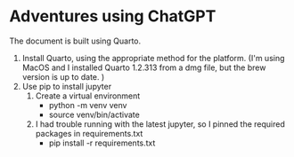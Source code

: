 # Adventures using ChatGPT

The document is built using Quarto.

1. Install Quarto, using the appropriate method for the platform. (I'm using MacOS and I installed Quarto 1.2.313 from a dmg file, but the brew version is up to date. )
2. Use pip to install jupyter
   1. Create a virtual environment 
        - python -m venv venv
        - source venv/bin/activate
   2. I had trouble running with the latest jupyter, so I pinned the required packages in requirements.txt
        - pip install -r requirements.txt


## 
